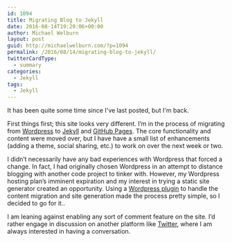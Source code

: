 ```yaml
---
id: 1094
title: Migrating Blog to Jekyll
date: 2016-08-14T19:29:06+00:00
author: Michael Welburn
layout: post
guid: http://michaelwelburn.com/?p=1094
permalink: /2016/08/14/migrating-blog-to-jekyll/
twitterCardType:
  - summary
categories:
  - Jekyll
tags:
  - Jekyll
---
```

It has been quite some time since I've last posted, but I'm back.

First things first; this site looks very different. I’m in the process of migrating from [Wordpress](https://wordpress.com/) to [Jekyll](https://jekyllrb.com/) and [GitHub Pages](https://pages.github.com/). The core functionality and content were moved over, but I have have a small list of enhancements (adding a theme, social sharing, etc.) to work on over the next week or two.

I didn’t necessarily have any bad experiences with Wordpress that forced a change. In fact, I had originally chosen Wordpress in an attempt to distance blogging with another code project to tinker with. However, my Wordpress hosting plan’s imminent expiration and my interest in trying a static site generator created an opportunity. Using a [Wordpress plugin](https://wordpress.org/plugins/jekyll-exporter/) to handle the content migration and site generation made the process pretty simple, so I decided to go for it..

I am leaning against enabling any sort of comment feature on the site. I’d rather engage in discussion on another platform like [Twitter](https://twitter.com/michaelwelburn), where I am always interested in having a conversation.

